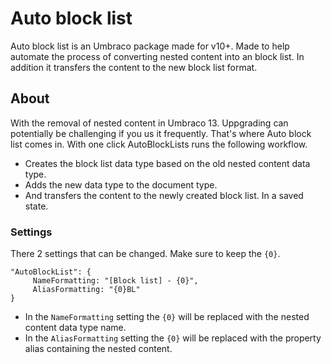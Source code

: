 # Auto block list
Auto block list is an Umbraco package made for v10+. Made to help automate the process of converting nested content into an block list. In addition it transfers the content to the new block list format.

## About
With the removal of nested content in Umbraco 13. Uppgrading can potentially be challenging if you us it frequently. That's where Auto block list comes in. With one click AutoBlockLists runs the following workflow.
- Creates the block list data type based on the old nested content data type.
- Adds the new data type to the document type.
- And transfers the content to the newly created block list. In a saved state.

### Settings
There 2 settings that can be changed. Make sure to keep the ``{0}``. 

```
"AutoBlockList": {
     NameFormatting: "[Block list] - {0}",
     AliasFormatting: "{0}BL"
}
```
- In the ``NameFormatting`` setting the ``{0}`` will be replaced with the nested content data type name.
- In the ``AliasFormatting`` setting the ``{0}`` will be replaced with the property alias containing the nested content.

